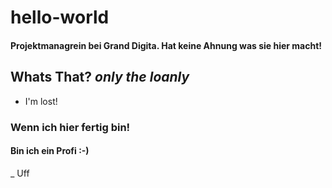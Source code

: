# hello-world
#### Projektmanagrein bei Grand Digita. Hat keine Ahnung was sie hier macht!
## Whats That? *only the loanly*
+ I'm lost!
### Wenn ich hier fertig bin!
#### Bin ich ein Profi :-)
_ Uff
